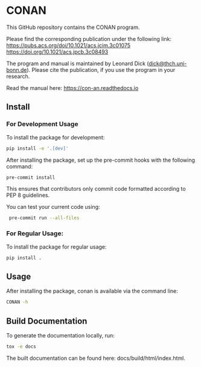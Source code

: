 # CONAN
This GitHub repository contains the CONAN program.

Please find the corresponding publication under the following link:
https://pubs.acs.org/doi/10.1021/acs.jcim.3c01075
https://doi.org/10.1021/acs.jpcb.3c08493

The program and manual is maintained by Leonard Dick (dick@thch.uni-bonn.de).
Please cite the publication, if you use the program in your research.

Read the manual here:
https://con-an.readthedocs.io

## Install
### For Development Usage
To install the package for development:
```bash
pip install -e '.[dev]'
```
After installing the package, set up the pre-commit hooks with the following command:
```bash
pre-commit install
```
This ensures that contributors only commit code formatted according to
PEP 8 guidelines.

You can test your current code using:
```bash
 pre-commit run --all-files
```

### For Regular Usage:
To install the package for regular usage:
```bash
pip install .
```

## Usage
After installing the package, conan is available via the command line:
```bash
CONAN -h
```

## Build Documentation
To generate the documentation locally, run:
```bash
tox -e docs
```
The built documentation can be found here: docs/build/html/index.html.

